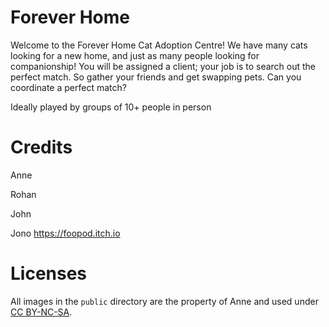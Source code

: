 # Forever Home

Welcome to the Forever Home Cat Adoption Centre!  We have many cats looking for a new home, and just as many people looking for companionship!  You will be assigned a client; your job is to search out the perfect match.  So gather your friends and get swapping pets.  Can you coordinate a perfect match?

Ideally played by groups of 10+ people in person

# Credits

Anne

Rohan

John

Jono
https://foopod.itch.io

# Licenses

All images in the `public` directory are the property of Anne and used under [CC BY-NC-SA](https://creativecommons.org/licenses/by-nc-sa/4.0/legalcode.en).